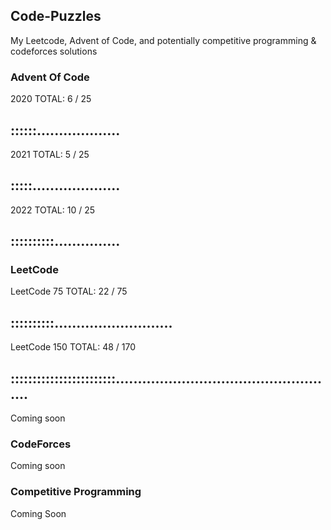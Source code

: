 ## Code-Puzzles
My Leetcode, Advent of Code, and potentially competitive programming & codeforces solutions

### Advent Of Code
2020 
TOTAL: 6 / 25
## ::::::...................

2021
TOTAL: 5 / 25
## :::::....................

2022
TOTAL: 10 / 25
## ::::::::::...............

### LeetCode

LeetCode 75
TOTAL: 22 / 75
## ::::::::::...........................

LeetCode 150
TOTAL: 48 / 170
## ::::::::::::::::::::::::...................................................

Coming soon

### CodeForces

Coming soon

### Competitive Programming

Coming Soon